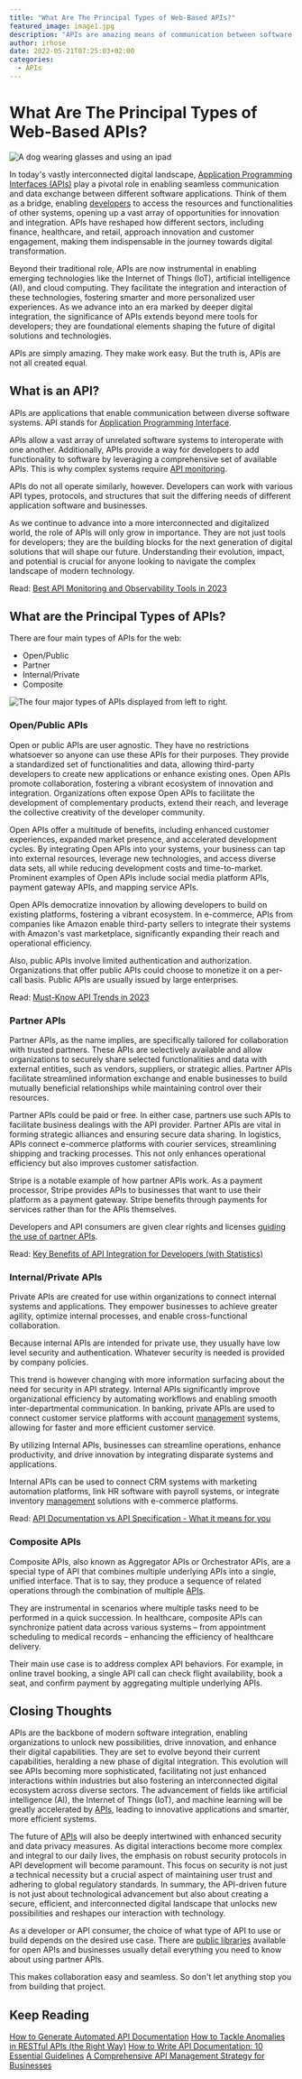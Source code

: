 ```yaml
---
title: "What Are The Principal Types of Web-Based APIs?"
featured_image: image1.jpg
description: "APIs are amazing means of communication between software systems. Learn about the different types of APIs used on the web"
author: irhose
date: 2022-05-21T07:25:03+02:00
categories:
  - APIs
---
```


# What Are The Principal Types of Web-Based APIs?

![A dog wearing glasses and using an ipad](./image1.jpg)

In today's vastly interconnected digital landscape, [Application Programming Interfaces (APIs)](https://monoscope.tech/blog/api-documentation-and-observability-the-truth-you-must-know/) play a pivotal role in enabling seamless communication and data exchange between different software applications. Think of them as a bridge, enabling [developers](https://monoscope.tech/blog/top-8-api-documentation-tools-for-developers/) to access the resources and functionalities of other systems, opening up a vast array of opportunities for innovation and integration. APIs have reshaped how different sectors, including finance, healthcare, and retail, approach innovation and customer engagement, making them indispensable in the journey towards digital transformation.

Beyond their traditional role, APIs are now instrumental in enabling emerging technologies like the Internet of Things (IoT), artificial intelligence (AI), and cloud computing. They facilitate the integration and interaction of these technologies, fostering smarter and more personalized user experiences. As we advance into an era marked by deeper digital integration, the significance of APIs extends beyond mere tools for developers; they are foundational elements shaping the future of digital solutions and technologies.

APIs are simply amazing. They make work easy. But the truth is, APIs are not all created equal.

## What is an API?

APIs are applications that enable communication between diverse software systems. API stands for [Application Programming Interface](https://en.wikipedia.org/wiki/API). 

APIs allow a vast array of unrelated software systems to interoperate with one another. Additionally, APIs provide a way for developers to add functionality to software by leveraging a comprehensive set of available APIs. This is why complex systems require [API monitoring](https://monoscope.tech/blog/why-you-need-an-api-monitoring-tool/). 

APIs do not all operate similarly, however. Developers can work with various API types, protocols, and structures that suit the differing needs of different application software and businesses.

As we continue to advance into a more interconnected and digitalized world, the role of APIs will only grow in importance. They are not just tools for developers; they are the building blocks for the next generation of digital solutions that will shape our future. Understanding their evolution, impact, and potential is crucial for anyone looking to navigate the complex landscape of modern technology.

Read: [Best API Monitoring and Observability Tools in 2023](https://monoscope.tech/blog/best-api-monitoring-and-observability-tools/)

## What are the Principal Types of APIs?

There are four main types of APIs for the web:

- Open/Public
- Partner
- Internal/Private
- Composite

![The four major types of APIs displayed from left to right.](./types-of-api.jpg)

### Open/Public APIs

Open or public APIs are user agnostic. They have no restrictions whatsoever so anyone can use these APIs for their purposes. They provide a standardized set of functionalities and data, allowing third-party developers to create new applications or enhance existing ones. Open APIs promote collaboration, fostering a vibrant ecosystem of innovation and integration. Organizations often expose Open APIs to facilitate the development of complementary products, extend their reach, and leverage the collective creativity of the developer community.

Open APIs offer a multitude of benefits, including enhanced customer experiences, expanded market presence, and accelerated development cycles. By integrating Open APIs into your systems, your business can tap into external resources, leverage new technologies, and access diverse data sets, all while reducing development costs and time-to-market. Prominent examples of Open APIs include social media platform APIs, payment gateway APIs, and mapping service APIs.

Open APIs democratize innovation by allowing developers to build on existing platforms, fostering a vibrant ecosystem. In e-commerce, APIs from companies like Amazon enable third-party sellers to integrate their systems with Amazon's vast marketplace, significantly expanding their reach and operational efficiency.

Also, public APIs involve limited authentication and authorization. Organizations that offer public APIs could choose to monetize it on a per-call basis. Public APIs are usually issued by large enterprises.

Read: [Must-Know API Trends in 2023](https://monoscope.tech/blog/api-trends/)

### Partner APIs

Partner APIs, as the name implies, are specifically tailored for collaboration with trusted partners. These APIs are selectively available and allow organizations to securely share selected functionalities and data with external entities, such as vendors, suppliers, or strategic allies. Partner APIs facilitate streamlined information exchange and enable businesses to build mutually beneficial relationships while maintaining control over their resources.

Partner APIs could be paid or free. In either case, partners use such APIs to facilitate business dealings with the API provider. Partner APIs are vital in forming strategic alliances and ensuring secure data sharing. In logistics, APIs connect e-commerce platforms with courier services, streamlining shipping and tracking processes. This not only enhances operational efficiency but also improves customer satisfaction.

Stripe is a notable example of how partner APIs work. As a payment processor, Stripe provides APIs to businesses that want to use their platform as a payment gateway. Stripe benefits through payments for services rather than for the APIs themselves. 

Developers and API consumers are given clear rights and licenses [guiding the use of partner APIs](https://www.3pillarglobal.com/insights/criteria-for-and-benefits-of-selecting-an-api-partner/). 

Read: [Key Benefits of API Integration for Developers (with Statistics)](https://monoscope.tech/blog/benefits-of-api-integration/)

### Internal/Private APIs

Private APIs are created for use within organizations to connect internal systems and applications. They empower businesses to achieve greater agility, optimize internal processes, and enable cross-functional collaboration.

Because internal APIs are intended for private use, they usually have low level security and authentication. Whatever security is needed is provided by company policies. 

This trend is however changing with more information surfacing about the need for security in API strategy. Internal APIs significantly improve organizational efficiency by automating workflows and enabling smooth inter-departmental communication. In banking, private APIs are used to connect customer service platforms with account [management](https://monoscope.tech/blog/the-ultimate-api-management-strategy/) systems, allowing for faster and more efficient customer service.

By utilizing Internal APIs, businesses can streamline operations, enhance productivity, and drive innovation by integrating disparate systems and applications.

Internal APIs can be used to connect CRM systems with marketing automation platforms, link HR software with payroll systems, or integrate inventory [management](https://monoscope.tech/blog/the-ultimate-api-management-strategy/) solutions with e-commerce platforms.

Read: [API Documentation vs API Specification - What it means for you](https://monoscope.tech/blog/api-documentation-vs-api-specification/)

### Composite APIs
Composite APIs, also known as Aggregator APIs or Orchestrator APIs, are a special type of API that combines multiple underlying APIs into a single, unified interface. That is to say, they produce a sequence of related operations through the combination of multiple [APIs](https://monoscope.tech/blog/anomalies-in-restful-apis/). 

They are instrumental in scenarios where multiple tasks need to be performed in a quick succession. In healthcare, composite APIs can synchronize patient data across various systems – from appointment scheduling to medical records – enhancing the efficiency of healthcare delivery.

Their main use case is to address complex API behaviors. For example, in online travel booking, a single API call can check flight availability, book a seat, and confirm payment by aggregating multiple underlying APIs.

## Closing Thoughts

APIs are the backbone of modern software integration, enabling organizations to unlock new possibilities, drive innovation, and enhance their digital capabilities. They are set to evolve beyond their current capabilities, heralding a new phase of digital integration. This evolution will see APIs becoming more sophisticated, facilitating not just enhanced interactions within industries but also fostering an interconnected digital ecosystem across diverse sectors. The advancement of fields like artificial intelligence (AI), the Internet of Things (IoT), and machine learning will be greatly accelerated by [APIs](https://monoscope.tech/blog/anomalies-in-restful-apis/), leading to innovative applications and smarter, more efficient systems.

The future of [APIs](https://monoscope.tech/blog/anomalies-in-restful-apis/) will also be deeply intertwined with enhanced security and data privacy measures. As digital interactions become more complex and integral to our daily lives, the emphasis on robust security protocols in API development will become paramount. This focus on security is not just a technical necessity but a crucial aspect of maintaining user trust and adhering to global regulatory standards. In summary, the API-driven future is not just about technological advancement but also about creating a secure, efficient, and interconnected digital landscape that unlocks new possibilities and reshapes our interaction with technology.

As a developer or API consumer, the choice of what type of API to use or build depends on the desired use case. There are [public libraries](https://github.com/public-apis/public-apis) available for open APIs and businesses usually detail everything you need to know about using partner APIs. 

This makes collaboration easy and seamless. So don't let anything stop you from building that project.

## Keep Reading

[How to Generate Automated API Documentation](https://monoscope.tech/blog/how-to-generate-automated-api-documentation/)
[How to Tackle Anomalies in RESTful APIs (the Right Way)](https://monoscope.tech/blog/anomalies-in-restful-apis/)
[How to Write API Documentation: 10 Essential Guidelines](https://monoscope.tech/blog/how-to-write-api-docs/)
[A Comprehensive API Management Strategy for Businesses](https://monoscope.tech/blog/the-ultimate-api-management-strategy/)



